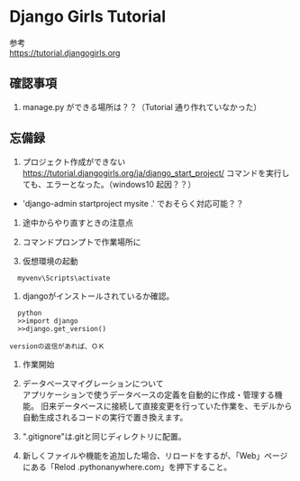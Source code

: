 # Django Girls Tutorial  
参考  
https://tutorial.djangogirls.org  


## 確認事項
1. manage.py ができる場所は？？（Tutorial 通り作れていなかった）

## 忘備録
1. プロジェクト作成ができない  
https://tutorial.djangogirls.org/ja/django_start_project/
コマンドを実行しても、エラーとなった。（windows10 起因？？）
  * 'django-admin startproject mysite .' でおそらく対応可能？？

1. 途中からやり直すときの注意点  
  1. コマンドプロンプトで作業場所に

  1. 仮想環境の起動
  ```
    myvenv\Scripts\activate
  ```
  1. djangoがインストールされているか確認。
  ```
    python
    >>import django
    >>django.get_version()
  ```
    versionの返信があれば、ＯＫ
  1. 作業開始  

1. データベースマイグレーションについて  
アプリケーションで使うデータベースの定義を自動的に作成・管理する機能。
旧来データベースに接続して直接変更を行っていた作業を、モデルから自動生成されるコードの実行で置き換えます。

1. ".gitignore"は.gitと同じディレクトリに配置。  
1. 新しくファイルや機能を追加した場合、リロードをするが、「Web」ページにある「Relod <username>.pythonanywhere.com」を押下すること。  
